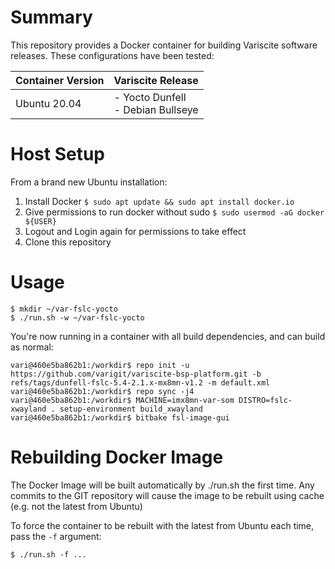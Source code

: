 # Summary

This repository provides a Docker container for building Variscite software releases. These configurations have been tested:

| Container Version | Variscite Release                     |
|--------------------|--------------------------------------|
| Ubuntu 20.04       | - Yocto Dunfell<br>- Debian Bullseye |

# Host Setup

From a brand new Ubuntu installation:

1. Install Docker `$ sudo apt update && sudo apt install docker.io`
2. Give permissions to run docker without sudo `$ sudo usermod -aG docker ${USER}`
3. Logout and Login again for permissions to take effect
4. Clone this repository

# Usage

```
$ mkdir ~/var-fslc-yocto
$ ./run.sh -w ~/var-fslc-yocto
```
You're now running in a container with all build dependencies, and can build as normal:
```
vari@460e5ba862b1:/workdir$ repo init -u https://github.com/varigit/variscite-bsp-platform.git -b refs/tags/dunfell-fslc-5.4-2.1.x-mx8mn-v1.2 -m default.xml
vari@460e5ba862b1:/workdir$ repo sync -j4
vari@460e5ba862b1:/workdir$ MACHINE=imx8mn-var-som DISTRO=fslc-xwayland . setup-environment build_xwayland
vari@460e5ba862b1:/workdir$ bitbake fsl-image-gui
```
# Rebuilding Docker Image

The Docker Image will be built automatically by ./run.sh the first time. Any commits to the GIT repository will cause the image to be rebuilt using cache (e.g. not the latest from Ubuntu)

To force the container to be rebuilt with the latest from Ubuntu each time, pass the `-f` argument:

```$ ./run.sh -f ...```
